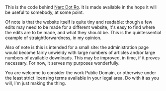 This is the code behind [Narc Dot Ro](http://www.narc.ro/). It is made available in the hope it will be useful to somebody, at some point.

Of note is that the website itself is quite tiny and readable: though a few edits may need to be made for a different website, it's easy to find where the edits are to be made, and what they should be. This is the quintessential example of straightforwardness, in my opinion.

Also of note is this is intended for a small site: the administration page would become fairly unwieldy with large numbers of articles and/or large numbers of available downloads. This may be improved, in time, if it proves necessary. For now, it serves my purposes wonderfully.

You are welcome to consider the work Public Domain, or otherwise under the least strict licensing terms available in your legal area. Do with it as you will, I'm just making the thing.
